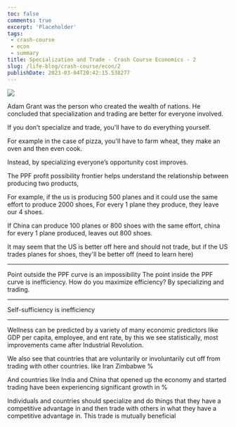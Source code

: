 ```yaml
---
toc: false
comments: true
excerpt: 'Placeholder' 
tags: 
 - crash-course
 - econ
 - summary
title: Specialization and Trade - Crash Course Economics - 2
slug: /life-blog/crash-course/econ/2
publishDate: 2023-03-04T20:42:15.538277
---
```


![](https://www.youtube.com/watch?v=NI9TLDIPVcs)

Adam Grant was the person who created the wealth of nations. He concluded that specialization and trading are better for everyone involved.

If you don’t specialize and trade, you'll have to do everything yourself.

For example in the case of pizza, you'll have to farm wheat, they make an oven and then even cook.

Instead, by specializing everyone’s opportunity cost improves.

The PPF profit possibility frontier helps understand the relationship between producing two products,

For example, if the us is producing 500 planes and it could use the same effort to produce 2000 shoes,
For every 1 plane they produce, they leave our 4 shoes.

If China can produce 100 planes or 800 shoes with the same effort, china for every 1 plane produced, leaves out 800 shoes.

It may seem that the US is better off here and should not trade, but if the US trades planes for shoes, they'll be better off (need to learn here)

***

Point outside the PPF curve is an impossibility
The point inside the PPF curve is inefficiency.
How do you maximize efficiency?
By specializing and trading.

***

Self-sufficiency is inefficiency

***

Wellness can be predicted by a variety of many economic predictors like GDP per capita, employee, and ent rate, by this we see statistically, most improvements came after Industrial Revolution.

We also see that countries that are voluntarily or involuntarily cut off from trading with other countries. like Iran Zimbabwe %

And countries like India and China that opened up the economy and started trading have been experiencing significant growth in %

Individuals and countries should specialize and do things that they have a competitive advantage in and then trade with others in what they have a competitive advantage in. This trade is mutually beneficial